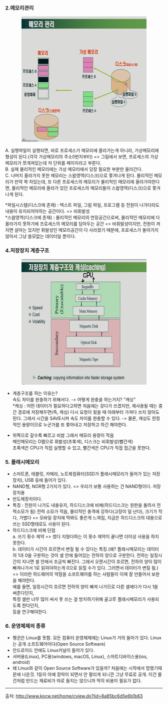### 2.메모리관리

<p align="center">
  <img
    src="https://github.com/goodlucky1215/CS_Study/blob/main/%EC%9A%B4%EC%98%81%EC%B2%B4%EC%A0%9C/1.%20%EA%B0%9C%EC%9A%94/%EC%82%AC%EC%A7%84/%EB%A9%94%EB%AA%A8%EB%A6%AC%EA%B4%80%EB%A6%AC1.png"
    width="400"
    height="400"
  />
</p>

A. 실행파일이 실행되면, 바로 프로세스가 메모리에 올라가는게 아니라, 가상메모리에 형성이 된다.(각각 가상메모리의 주소0번지부터) => 그림에서 보면, 프로세스의 가상 메모리가 쪼개져있는데 저 단위를 페이지라고 부른다.  
B. 실제 물리적인 메모리에는 가상 메모리에서 당장 필요한 부분만 올라간다.  
C. 나머지 올라가지 못한 메모리는 스왑영역(디스크)으로 쫓겨나게 된다. 물리적인 메모리가 만약 꽉 차있는데, 또 다른 프로세스의 메모리가 물리적인 메모리에 올라가야한다면, 물리적인 메모리에 올라가 있던 프로세스의 메모리들이 스왑영역(디스크)으로 쫓겨나게 된다.

*파일시스템(디스크에 존재) : 텍스트 파일, 그림 파일, 프로그램 등 전원이 나가더라도 내용이 유지되어야하는 공간이다. => 비휘발성  
*스왑영역(디스크에 존재) : 물리적인 메모리의 연장공간으로써, 물리적인 메모리에 다 올라가지 못하기에 프로세스의 메모리를 담아두는 공간 => 비휘발성이지만, 전원이 꺼지면 살아는 있지만 휘발성인 메모리공간이 다 사라졌기 때문에, 프로세스가 돌아가지 않아서 그냥 쓸모없는 데이터일 뿐이다.

### 4.저장장치 계층구조

<p align="center">
  <img
    src="https://github.com/goodlucky1215/CS_Study/blob/main/%EC%9A%B4%EC%98%81%EC%B2%B4%EC%A0%9C/1.%20%EA%B0%9C%EC%9A%94/%EC%82%AC%EC%A7%84/%EC%A0%80%EC%9E%A5%EC%9E%A5%EC%B9%98%EA%B3%84%EC%B8%B5%EA%B5%AC%EC%A1%B0.png"
    width="400"
    height="400"
  />
</p>

- 계층구조를 하는 이유는?  
  속도 차이를 완충하기 위해서다. -> 어떻게 완충을 하는거지? "캐싱"  
  \*캐싱 : 어떤 데이터가 필요하다고하면 처음에는 갖다가 쓰겠지만, 재사용될 때는 중간 경로에 저장해두면(즉, 캐싱) 다시 요청이 됬을 때 아래부터 가져다 쓰지 않아도 된다. 그래서 시간을 SAVE시켜 속도 차이를 완충할 수 있다. -> 물론, 캐싱도 한정적인 용량이므로 누군가를 또 쫓아내고 저장하고 하긴 해야한다.

- 위쪽으로 갈수록 빠르고 비쌈 그래서 메모리 용량이 작음  
  메인메모리는 D램으로 휘발성(초록색), 디스크는 비휘발성(빨간색)  
  초록색은 CPU가 직접 실행할 수 있고, 빨간색은 CPU가 직접 접근을 못한다.

### 5. 플래시메모리

- 스마트폰, 테블릿, 카메라, 노트북컴퓨터(SSD가 플래시메모리가 들어가 있는 저장장치), USB 등에 들어가 있다.
- NAND형, NOR형 2가지가 있다. => 우리가 보통 사용하는 건 NAND형이다. 저장장치용
- 반도체장치이다.
- 특징 : 전원이 나가도 내용유지, 하드디스크에 비해(하드디스크는 원판을 돌려서 전력소모가 됨) 전력 소모가 적음, 물리적인 충격에 강하다(고장이 덜 난다), 크기가 작다, 가볍다 => 모바일 장치에 딱봐도 좋은게 느껴짐, 지금은 하드디스크의 대용으로 쓰는 SSD형태로도 사용이 된다.
- 하드디스크에 비해 단점  
  a. 쓰기 횟수 제약 => 썼다 지웠다하는 이 횟수 제약이 끝나면 더이상 사용을 하지 못한다.  
  b. 데이터가 시간이 흐르면서 변질 될 수 있다는 특징.(왜? 플래시메모리는 데이터의 1과 0을 구분하는 것이 셀 안에 들어있는 전하의 양으로 구분한다. 전하는 일정시간이 지나면 셀 안에서 조금씩 빠진다. 그래서 오랜시간이 흐르면, 전하의 양이 많이 빠져나가서 1로 읽혀야하는게 0으로 읽힐 수가 있다. 그러면서 데이터가 변질 됨.)  
  => 이러한 하드웨어의 약점을 소프트웨어를 하는 사람들이 이제 잘 만들어서 보완을 해야한다.  
  예를 들면, 일정시간이 흐르면 전하의 양이 빠져 나가므로 다른 셀에다가 다시 1을 써준다던지,  
  특정 셀만 너무 많이 써서 못 쓰는 걸 방지하기위해 골고루 플래시메모리가 사용되도록 한다던지,  
  등을 연구해야한다.

### 6. 운영체제의 종류

- 펭귄은 Linux를 뜻함. 모든 컴퓨터 운영체제에는 Linux가 거의 들어가 있다. Linux는 공개 소프트웨어이다(Open Source Software)
- 안드로이드 안에도 Linux커널이 들어가 있다.
- 서버용(Linux), PC용(windows, macOS, Linux), 스마트디바이스용(ios, android)
- 왜 Linux와 같이 Open Source Software가 있을까? 처음에는 시작에서 망했기때문에 나온것. 1등이 아예 장악이 되면서 안 팔리게 되니깐 그냥 무료로 공개. 이건 물건처럼 만드는 재료비가 따로 들지는 않으니까 딱히 비용이 필요가 없다.

---

출처: http://www.kocw.net/home/cview.do?lid=8a85bc6d5e6b1b83
